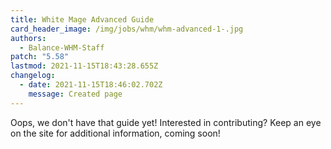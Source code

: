 ```yaml
---
title: White Mage Advanced Guide
card_header_image: /img/jobs/whm/whm-advanced-1-.jpg
authors:
  - Balance-WHM-Staff
patch: "5.58"
lastmod: 2021-11-15T18:43:28.655Z
changelog:
  - date: 2021-11-15T18:46:02.702Z
    message: Created page
---
```

Oops, we don't have that guide yet! Interested in contributing? Keep an eye on the site for additional information, coming soon!